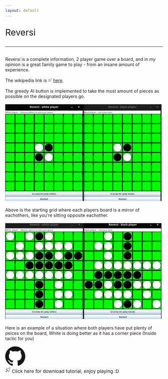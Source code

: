 ```yaml
---
layout: default
---
```

<div id="Website_heading">
    <p class="center-content no-padding-paragraph" style="font-size:28px;">Reversi</p>
    <hr><br>
</div>

<div class="center-content">
Reversi is a complete information, 2 player game over a board, and in my opinion is a great family game to play - from an insane amount of experience. <br><br>
The wikipedia link is         <img src="windows cursor.png" alt="cursor" style="width: 12px; height: 12px;">
<a href="https://en.wikipedia.org/wiki/Reversi" class="headertut" >here</a>. 
<br><br>
The greedy AI button is implemented to take the most amount of pieces as possible on the designated players go.
</div>
<br>
<div class="center-content">
<img src="/initial.png" alt="cursor" style="width: 500px; height; 700px;">
<div>
<br>
Above is the starting grid where each players board is a mirror of eachothers, like you're sitting opposite eachother. 
<br><br>
<div>
<img src="/played.png" alt="cursor" style="width: 500px; height; 700px;"><br><br>
Here is an example of a situation where both players have put plenty of peices on the board, White is doing better as it has a corner piece &#40;Inside tactic for you&#41;
<div>
<br>
</div>
<div class = "center-content">
<a href="https://github.com/jamesgammo/OthelloGame">
    <picture>
      <source srcset="/github.png">
      <img src="github.png">
    </picture>
    </a>
    <br>
    <img src="windows cursor.png" alt="cursor" style="width: 17px; height; 17px;">
    <small class="headertut" style="font-size: 15px">Click here for download tutorial, enjoy playing :D</small>
</div>
</div>

